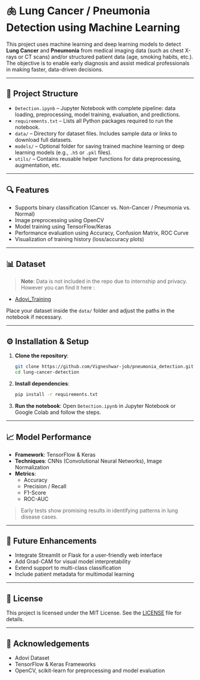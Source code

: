 # 🫁 Lung Cancer / Pneumonia Detection using Machine Learning

This project uses machine learning and deep learning models to detect **Lung Cancer** and **Pneumonia** from medical imaging data (such as chest X-rays or CT scans) and/or structured patient data (age, smoking habits, etc.). The objective is to enable early diagnosis and assist medical professionals in making faster, data-driven decisions.

---

## 📂 Project Structure

- `Detection.ipynb` – Jupyter Notebook with complete pipeline: data loading, preprocessing, model training, evaluation, and predictions.
- `requirements.txt` – Lists all Python packages required to run the notebook.
- `data/` – Directory for dataset files. Includes sample data or links to download full datasets.
- `models/` – Optional folder for saving trained machine learning or deep learning models (e.g., `.h5` or `.pkl` files).
- `utils/` – Contains reusable helper functions for data preprocessing, augmentation, etc.

---

## 🔍 Features

- Supports binary classification (Cancer vs. Non-Cancer / Pneumonia vs. Normal)
- Image preprocessing using OpenCV
- Model training using TensorFlow/Keras
- Performance evaluation using Accuracy, Confusion Matrix, ROC Curve
- Visualization of training history (loss/accuracy plots)

---

## 📊 Dataset

> **Note**: Data is not included in the repo due to internship and privacy. However you can find it here : 

- [Adovi_Training]([https://www.kaggle.com/datasets](https://github.com/Adaovi/Training---Nov))

Place your dataset inside the `data/` folder and adjust the paths in the notebook if necessary.

---

## ⚙️ Installation & Setup

1. **Clone the repository**:
   ```bash
   git clone https://github.com/Vigneshwar-job/pneumonia_detection.git
   cd lung-cancer-detection
   ```

2. **Install dependencies**:
   ```bash
   pip install -r requirements.txt
   ```

3. **Run the notebook**:
   Open `Detection.ipynb` in Jupyter Notebook or Google Colab and follow the steps.

---

## 📈 Model Performance

- **Framework**: TensorFlow & Keras
- **Techniques**: CNNs (Convolutional Neural Networks), Image Normalization
- **Metrics**: 
  - Accuracy
  - Precision / Recall
  - F1-Score
  - ROC-AUC

> Early tests show promising results in identifying patterns in lung disease cases.

---

## 📌 Future Enhancements

- Integrate Streamlit or Flask for a user-friendly web interface
- Add Grad-CAM for visual model interpretability
- Extend support to multi-class classification
- Include patient metadata for multimodal learning

---

## 📄 License

This project is licensed under the MIT License. See the [LICENSE](LICENSE) file for details.

---

## 🙏 Acknowledgements

- Adovi Dataset
- TensorFlow & Keras Frameworks
- OpenCV, scikit-learn for preprocessing and model evaluation
